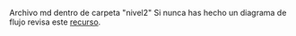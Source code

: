 Archivo md dentro de carpeta "nivel2"
Si nunca has hecho un diagrama de flujo revisa este [recurso](https://www.youtube.com/watch?v=Lub5qOmY4JQ).
